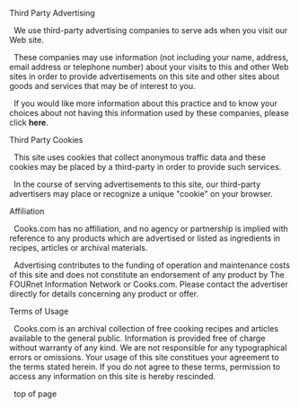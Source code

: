 Third Party Advertising

  We use third-party advertising companies to serve ads when you visit our Web site.

  These companies may use information (not including your name, address, email address or telephone number) about your visits to this and other Web sites in order to provide advertisements on this site and other sites about goods and services that may be of interest to you.

  If you would like more information about this practice and to know your choices about not having this information used by these companies, please click **here**.

Third Party Cookies

  This site uses cookies that collect anonymous traffic data and these cookies may be placed by a third-party in order to provide such services.

  In the course of serving advertisements to this site, our third-party advertisers may place or recognize a unique "cookie" on your browser.

Affiliation

  Cooks.com has no affiliation, and no agency or partnership is implied with reference to any products which are advertised or listed as ingredients in recipes, articles or archival materials.

  Advertising contributes to the funding of operation and maintenance costs of this site and does not constitute an endorsement of any product by The FOURnet Information Network or Cooks.com. Please contact the advertiser directly for details concerning any product or offer.

Terms of Usage

  Cooks.com is an archival collection of free cooking recipes and articles available to the general public. Information is provided free of charge without warranty of any kind. We are not responsible for any typographical errors or omissions. Your usage of this site constitues your agreement to the terms stated herein. If you do not agree to these terms, permission to access any information on this site is hereby rescinded.

  
  top of page